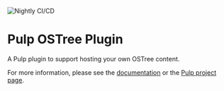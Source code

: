 ![Nightly CI/CD](https://github.com/pulp/pulp_ostree/actions/workflows/nightly.yml/badge.svg?branch=main)

Pulp OSTree Plugin
==================

A Pulp plugin to support hosting your own OSTree content.

For more information, please see the [documentation](https://docs.pulpproject.org/pulp_ostree/) or the [Pulp project page](https://pulpproject.org/).
